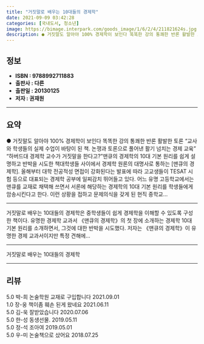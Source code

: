 ```yaml
---
title: "거짓말로 배우는 10대들의 경제학"
date: 2021-09-09 03:42:28
categories: [국내도서, 청소년]
image: https://bimage.interpark.com/goods_image/1/6/2/4/211821624s.jpg
description: ● 거짓말도 알아야 100% 경제학이 보인다 똑똑한 강의 통쾌한 반론 활발한 토론 “교사와 학생들의 실제 수업이 바탕이 된 책. 논쟁과 토론으로 풀어낸 활기 넘치는 경제 교육” “하버드대 경제학 교수가 거짓말을 한다고?”맨큐의 경제학의 10대 기본 원리를 쉽게 설명하고 반박
---
```


## **정보**

- **ISBN : 9788992711883**
- **출판사 : 다른**
- **출판일 : 20130125**
- **저자 : 권재원**

------



## **요약**

●  거짓말도 알아야 100% 경제학이 보인다 똑똑한 강의   통쾌한 반론   활발한 토론   “교사와 학생들의 실제 수업이 바탕이 된 책. 논쟁과 토론으로 풀어낸 활기 넘치는 경제 교육” “하버드대 경제학 교수가 거짓말을 한다고?”맨큐의 경제학의 10대 기본 원리를 쉽게 설명하고 반박을 시도한 책대학생들 사이에서 경제학 원론의 대명사로 통하는 [맨큐의 경제학]. 올해부터 대학 전공적성 면접이 강화된다는 발표에 따라 고교생들이 TESAT 시험 등으로 대표되는 경제학 공부에 일찌감치 뛰어들고 있다. 어느 유명 고등학교에서는 맨큐를 교재로 채택해 쓰면서 서론에 해당하는 경제학의 10대 기본 원리를 학생들에게 암송시킨다고 한다. 이런 상황을 접하고 문제의식을 갖게 된 현직 중학교...

------

거짓말로 배우는 10대들의 경제학은 중학생들이 쉽게 경제학을 이해할 수 있도록 구성한 책이다. 유명한 경제학 교과서 《맨큐의 경제학》의 첫 장에 소개하는 경제학 10대 기본 원리를 소개하면서, 그것에 대한 반박을 시도했다. 저자는 《맨큐의 경제학》이 유명한 경제 교과서이지만 특정 견해에... 

------


거짓말로 배우는 10대들의 경제학 

------


## **리뷰** 

5.0 박-희 논술학원 교재로 구입합니다  2021.09.01 <br/>1.0 장-웅 책이좀 훼손 된게 왔네요 2021.06.11 <br/>5.0 김-욱 잘받았습니다  2020.07.06 <br/>5.0 한-성 동생선물. 2019.05.11 <br/>5.0 정-석 조아여 2019.05.01 <br/>5.0 우-미 논술책으로 샀어요 2018.07.25 <br/>